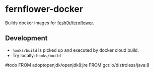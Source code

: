 fernflower-docker
===

Builds docker images for [fesh0r/fernflower](https://github.com/fesh0r/fernflower).

## Development

* `hooks/build` is picked up and executed by docker cloud build.
* Try locally: `hooks/build`
 
#todo 
FROM adoptopenjdk/openjdk8:jre
FROM gcr.io/distroless/java:8
 